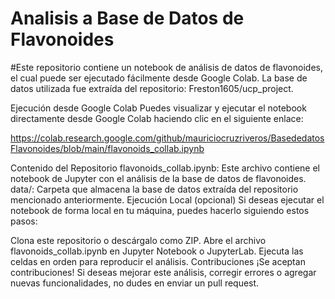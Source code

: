 # Analisis a Base de Datos de Flavonoides

#Este repositorio contiene un notebook de análisis de datos de flavonoides, el cual puede ser ejecutado fácilmente desde Google Colab. La base de datos utilizada fue extraída del repositorio: Freston1605/ucp_project.

Ejecución desde Google Colab
Puedes visualizar y ejecutar el notebook directamente desde Google Colab haciendo clic en el siguiente enlace:

https://colab.research.google.com/github/mauriciocruzriveros/BasededatosFlavonoides/blob/main/flavonoids_collab.ipynb

Contenido del Repositorio
flavonoids_collab.ipynb: Este archivo contiene el notebook de Jupyter con el análisis de la base de datos de flavonoides.
data/: Carpeta que almacena la base de datos extraída del repositorio mencionado anteriormente.
Ejecución Local (opcional)
Si deseas ejecutar el notebook de forma local en tu máquina, puedes hacerlo siguiendo estos pasos:

Clona este repositorio o descárgalo como ZIP.
Abre el archivo flavonoids_collab.ipynb en Jupyter Notebook o JupyterLab.
Ejecuta las celdas en orden para reproducir el análisis.
Contribuciones
¡Se aceptan contribuciones! Si deseas mejorar este análisis, corregir errores o agregar nuevas funcionalidades, no dudes en enviar un pull request.
